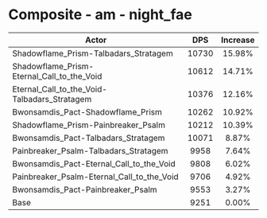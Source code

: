 # Composite - am - night_fae
| Actor | DPS | Increase |
|---|:---:|:---:|
|Shadowflame_Prism-Talbadars_Stratagem|10730|15.98%|
|Shadowflame_Prism-Eternal_Call_to_the_Void|10612|14.71%|
|Eternal_Call_to_the_Void-Talbadars_Stratagem|10376|12.16%|
|Bwonsamdis_Pact-Shadowflame_Prism|10262|10.92%|
|Shadowflame_Prism-Painbreaker_Psalm|10212|10.39%|
|Bwonsamdis_Pact-Talbadars_Stratagem|10071|8.87%|
|Painbreaker_Psalm-Talbadars_Stratagem|9958|7.64%|
|Bwonsamdis_Pact-Eternal_Call_to_the_Void|9808|6.02%|
|Painbreaker_Psalm-Eternal_Call_to_the_Void|9706|4.92%|
|Bwonsamdis_Pact-Painbreaker_Psalm|9553|3.27%|
|Base|9251|0.00%|
